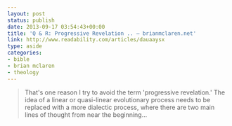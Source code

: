 ```yaml
---
layout: post
status: publish
date: 2013-09-17 03:54:43+00:00
title: 'Q & R: Progressive Revelation .. — brianmclaren.net'
link: http://www.readability.com/articles/dauaaysx
type: aside
categories:
- bible
- brian mclaren
- theology
---
```


> 

> 
> That's one reason I try to avoid the term 'progressive revelation.' The idea of a linear or quasi-linear evolutionary process needs to be replaced with a more dialectic process, where there are two main lines of thought from near the beginning…
> 
> 




